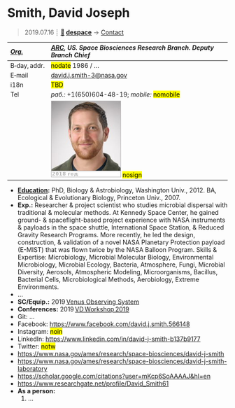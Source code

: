 # Smith, David Joseph
> 2019.07.16 ┊ **[🚀](../index/index.md) [despace](index.md)** → [Contact](contact.md)

|*[Org.](contact.md)*|*[ARC](zz_arc.md), US. Space Biosciences Research Branch. Deputy Branch Chief*|
|:--|:--|
|B‑day, addr.| <mark>nodate</mark> 1986 / … |
|E‑mail| <david.j.smith-3@nasa.gov> |
|i18n| <mark>TBD</mark> |
|Tel|*раб.:* +1(650)604-48-19; *mobile:* <mark>nomobile</mark> |
|| [![](f/contact/s/smith_001_photo_thumb.jpg)](f/contact/s/smith_001_photo.jpg) <mark>nosign</mark> |

   - **[Education](edu.md):** PhD, Biology & Astrobiology, Washington Univ., 2012. BA, Ecological & Evolutionary Biology, Princeton Univ., 2007.
   - **Exp.:** Researcher & project scientist who studies microbial dispersal with traditional & molecular methods. At Kennedy Space Center, he gained ground- & spaceflight-based project experience with NASA instruments & payloads in the space shuttle, International Space Station, & Reduced Gravity Research Programs. More recently, he led the design, construction, & validation of a novel NASA Planetary Protection payload (E-MIST) that was flown twice by the NASA Balloon Program. Skills & Expertise: Microbiology, Microbial Molecular Biology, Environmental Microbiology, Microbial Ecology, Bacteria, Atmosphere, Fungi, Microbial Diversity, Aerosols, Atmospheric Modeling, Microorganisms, Bacillus, Bacterial Cells, Microbiological Methods, Aerobiology, Extreme Environments.
   - …
   - **SC/Equip.:** 2019 [Venus Observing System](venus_observing_system.md)
   - **Conferences:** 2019 [VD Workshop 2019](vdws2019.md)
   - Git: …
   - Facebook: <https://www.facebook.com/david.j.smith.566148>
   - Instagram: <mark>noin</mark>
   - LinkedIn: <https://www.linkedin.com/in/david-j-smith-b137b9177>
   - Twitter: <mark>notw</mark>
   - <https://www.nasa.gov/ames/research/space-biosciences/david-j-smith>
   - <https://www.nasa.gov/ames/research/space-biosciences/david-j-smith-laboratory>
   - <https://scholar.google.com/citations?user=mKcp6SoAAAAJ&hl=en>
   - <https://www.researchgate.net/profile/David_Smith61>
   - **As a person:**
      1. …

